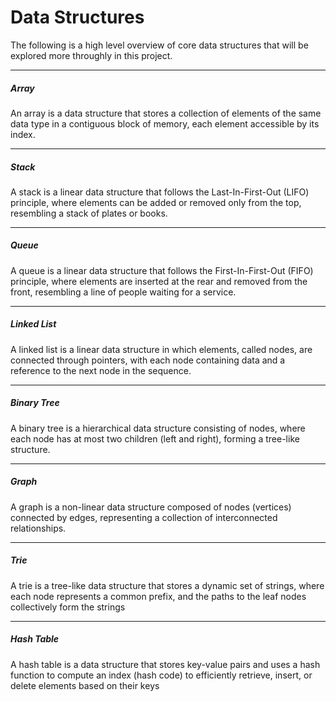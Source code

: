 # Data Structures

The following is a high level overview of core data structures that will be explored more throughly in this project. 

---

##### Array
 
An array is a data structure that stores a collection of elements of the same data type in a contiguous block of memory, each element accessible by its index.

---

##### Stack

A stack is a linear data structure that follows the Last-In-First-Out (LIFO) principle, where elements can be added or removed only from the top, resembling a stack of plates or books.

---

##### Queue

A queue is a linear data structure that follows the First-In-First-Out (FIFO) principle, where elements are inserted at the rear and removed from the front, resembling a line of people waiting for a service.

---

##### Linked List

A linked list is a linear data structure in which elements, called nodes, are connected through pointers, with each node containing data and a reference to the next node in the sequence.

---

##### Binary Tree

A binary tree is a hierarchical data structure consisting of nodes, where each node has at most two children (left and right), forming a tree-like structure.

---

##### Graph

A graph is a non-linear data structure composed of nodes (vertices) connected by edges, representing a collection of interconnected relationships.

---

##### Trie

A trie is a tree-like data structure that stores a dynamic set of strings, where each node represents a common prefix, and the paths to the leaf nodes collectively form the strings

---

##### Hash Table

A hash table is a data structure that stores key-value pairs and uses a hash function to compute an index (hash code) to efficiently retrieve, insert, or delete elements based on their keys